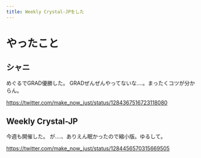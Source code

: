 ```yaml
---
title: Weekly Crystal-JPをした
---
```


# やったこと

## シャニ

めぐるでGRAD優勝した。
GRADぜんぜんやってないな‥‥。まったくコツが分からん。

<https://twitter.com/make_now_just/status/1284367516723118080>

## Weekly Crystal-JP

今週も開催した。
が‥‥、ありえん眠かったので縮小版。ゆるして。

<https://twitter.com/make_now_just/status/1284456570315669505>
